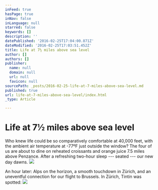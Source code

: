 ```yaml
---
inFeed: true
hasPage: true
inNav: false
inLanguage: null
starred: false
keywords: []
description: ''
datePublished: '2016-02-25T17:04:00.871Z'
dateModified: '2016-02-25T17:03:51.452Z'
title: Life at 7½ miles above sea level
author: []
authors: []
publisher:
  name: null
  domain: null
  url: null
  favicon: null
sourcePath: _posts/2016-02-25-life-at-7-miles-above-sea-level.md
published: true
url: life-at-7-miles-above-sea-level/index.html
_type: Article

---
```

# Life at 7½ miles above sea level

Who knew life could be so comparatively comfortable at 40,000 feet, with the ambient air temperature at -77ºF just outside the window? The four of us are about to dine on reheated croissants and orange juice 7.5 miles above Penzance. After a refreshing two-hour sleep --- seated --- our new day dawns.
![](https://the-grid-user-content.s3-us-west-2.amazonaws.com/1787841b-a8ca-47e5-a6cc-878e4934681b.jpg)

An hour later: Alps on the horizon, a smooth touchdown in Zürich, and an uneventful connection for our flight to Brussels. In Zürich, Tintin was spotted:
![](https://the-grid-user-content.s3-us-west-2.amazonaws.com/a91b4d40-a5e2-4c48-b3f3-8e7decfc6904.jpg)